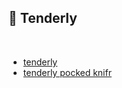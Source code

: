 ## 🧉 Tenderly

<br>

* [tenderly](https://dashboard.tenderly.co/)
* [tenderly pocked knifr](https://officercia.medium.com/tenderly-app-a-swiss-pocketknife-for-the-web3-developer-89bb904bee46)

